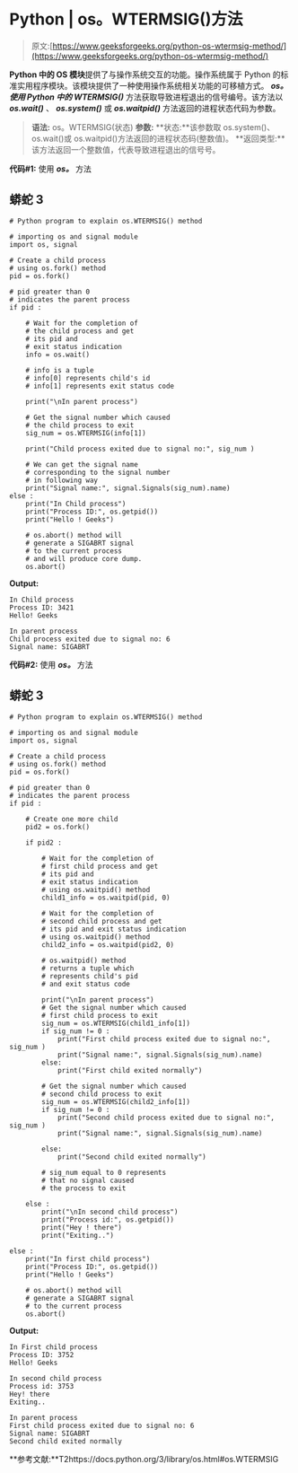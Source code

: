 # Python | os。WTERMSIG()方法

> 原文:[https://www.geeksforgeeks.org/python-os-wtermsig-method/](https://www.geeksforgeeks.org/python-os-wtermsig-method/)

**Python 中的 OS 模块**提供了与操作系统交互的功能。操作系统属于 Python 的标准实用程序模块。该模块提供了一种使用操作系统相关功能的可移植方式。
***os。使用 Python 中的 WTERMSIG()*** 方法获取导致进程退出的信号编号。该方法以 ***os.wait()*** 、 ***os.system()*** 或 ***os.waitpid()*** 方法返回的进程状态代码为参数。

> **语法:** os。WTERMSIG(状态)
> **参数:**
> **状态:**该参数取 os.system()、os.wait()或 os.waitpid()方法返回的进程状态码(整数值)。
> **返回类型:**该方法返回一个整数值，代表导致进程退出的信号号。

**代码#1:** 使用 ***os。*** 方法

## 蟒蛇 3

```
# Python program to explain os.WTERMSIG() method

# importing os and signal module 
import os, signal

# Create a child process
# using os.fork() method
pid = os.fork()

# pid greater than 0
# indicates the parent process
if pid :

    # Wait for the completion of
    # the child process and get
    # its pid and
    # exit status indication
    info = os.wait()   

    # info is a tuple
    # info[0] represents child's id
    # info[1] represents exit status code

    print("\nIn parent process")

    # Get the signal number which caused
    # the child process to exit
    sig_num = os.WTERMSIG(info[1])

    print("Child process exited due to signal no:", sig_num )

    # We can get the signal name
    # corresponding to the signal number
    # in following way
    print("Signal name:", signal.Signals(sig_num).name)
else :
    print("In Child process")
    print("Process ID:", os.getpid())
    print("Hello ! Geeks")

    # os.abort() method will
    # generate a SIGABRT signal
    # to the current process
    # and will produce core dump.
    os.abort()
```

**Output:** 

```
In Child process
Process ID: 3421
Hello! Geeks

In parent process
Child process exited due to signal no: 6
Signal name: SIGABRT
```

**代码#2:** 使用 ***os。*** 方法

## 蟒蛇 3

```
# Python program to explain os.WTERMSIG() method

# importing os and signal module 
import os, signal

# Create a child process
# using os.fork() method
pid = os.fork()

# pid greater than 0
# indicates the parent process
if pid :

    # Create one more child
    pid2 = os.fork()

    if pid2 :

        # Wait for the completion of
        # first child process and get
        # its pid and
        # exit status indication
        # using os.waitpid() method
        child1_info = os.waitpid(pid, 0)   

        # Wait for the completion of
        # second child process and get
        # its pid and exit status indication
        # using os.waitpid() method
        child2_info = os.waitpid(pid2, 0)   

        # os.waitpid() method
        # returns a tuple which
        # represents child's pid
        # and exit status code

        print("\nIn parent process")
        # Get the signal number which caused
        # first child process to exit
        sig_num = os.WTERMSIG(child1_info[1])
        if sig_num != 0 :
            print("First child process exited due to signal no:", sig_num )
            print("Signal name:", signal.Signals(sig_num).name)
        else:
            print("First child exited normally")

        # Get the signal number which caused
        # second child process to exit
        sig_num = os.WTERMSIG(child2_info[1])
        if sig_num != 0 :
            print("Second child process exited due to signal no:", sig_num )
            print("Signal name:", signal.Signals(sig_num).name)

        else:
            print("Second child exited normally")

        # sig_num equal to 0 represents
        # that no signal caused
        # the process to exit        

    else :
        print("\nIn second child process")
        print("Process id:", os.getpid())
        print("Hey ! there")
        print("Exiting..")

else :
    print("In first child process")
    print("Process ID:", os.getpid())
    print("Hello ! Geeks")

    # os.abort() method will
    # generate a SIGABRT signal
    # to the current process
    os.abort()
```

**Output:** 

```
In First child process
Process ID: 3752
Hello! Geeks

In second child process
Process id: 3753
Hey! there
Exiting..

In parent process
First child process exited due to signal no: 6
Signal name: SIGABRT
Second child exited normally
```

**参考文献:**T2https://docs.python.org/3/library/os.html#os.WTERMSIG